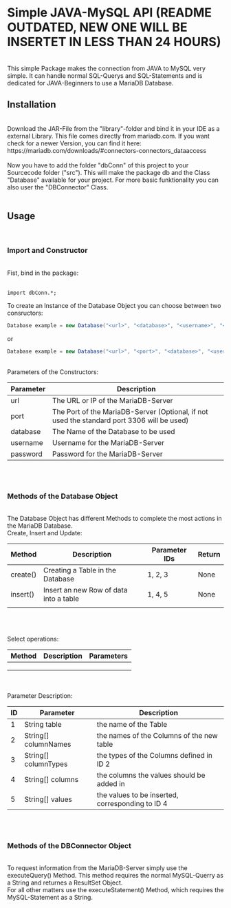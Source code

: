 # Simple JAVA-MySQL API (README OUTDATED, NEW ONE WILL BE INSERTET IN LESS THAN 24 HOURS)
<br>
This simple Package makes the connection from JAVA to MySQL very simple. It can handle normal SQL-Querys and SQL-Statements and is dedicated for JAVA-Beginners to use a MariaDB Database.

<h2> Installation </h2>
<br>
Download the JAR-File from the "library"-folder and bind it in your IDE as a external Library. This file comes directly from mariadb.com. If you want check for a newer Version, you can find it here: https://mariadb.com/downloads/#connectors-connectors_dataaccess
<br>
<br>
Now you have to add the folder "dbConn" of this project to your Sourcecode folder ("src"). This will make the package db and the Class "Database" available for your project. For more basic funktionality you can also user the "DBConnector" Class.
<br>
<br>
<h2> Usage </h2>
<br>
<h3> Import and Constructor </h3>
<br>
Fist, bind in the package:
<br>
<br>

```
import dbConn.*;
```

To create an Instance of the Database Object you can choose between two consructors:
<br>

```java
Database example = new Database("<url>", "<database>", "<username>", "<password>");
```

or

```java
Database example = new Database("<url>", "<port>", "<database>", "<username>", "<password>");
```

<br>
Parameters of the Constructors:
<br>

|Parameter|Description|
|---|---|
|url|The URL or IP of the MariaDB-Server|
|port|The Port of the MariaDB-Server (Optional, if not used the standard port 3306 will be used)|
|database|The Name of the Database to be used|
|username|Username for the MariaDB-Server|
|password|Password for the MariaDB-Server|

<br>
<br>
<h3> Methods of the Database Object </h3>
<br>
The Database Object has different Methods to complete the most actions in the MariaDB Database.
<br>
Create, Insert and Update:
<br>

|Method|Description|Parameter IDs|Return|
|---|---|---|---|
|create()|Creating a Table in the Database|1, 2, 3|None|
|insert()|Insert an new Row of data into a table|1, 4, 5|None|
|||||

<br>
<br>

Select operations:
<br>

|Method|Description|Parameters|
|---|---|---|
||||
||||
||||

<br>
<br>
Parameter Description:
<br>

|ID|Parameter|Description|
|---|---|---|
|1|String table|the name of the Table|
|2|String[] columnNames|the names of the Columns of the new table|
|3|String[] columnTypes|the types of the Columns defined in ID 2|
|4|String[] columns|the columns the values should be added in|
|5|String[] values|the values to be inserted, corresponding to ID 4|

<br>
<br>

<h3> Methods of the DBConnector Object </h3>
<br>
To request information from the MariaDB-Server simply use the executeQuery() Method. This method requires the normal MySQL-Querry as a String and returnes a ResultSet Object.
<br>
For all other matters use the executeStatement() Method, which requires the MySQL-Statement as a String.

